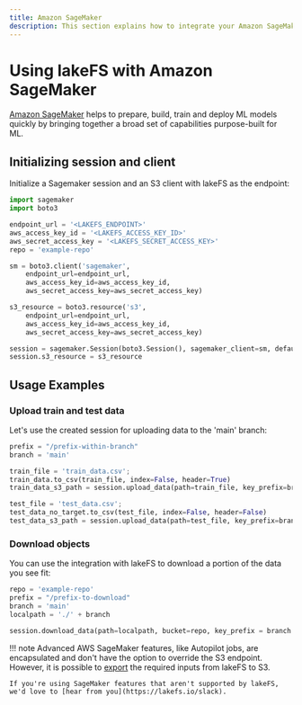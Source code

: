 ```yaml
---
title: Amazon SageMaker
description: This section explains how to integrate your Amazon SageMaker installation to work with lakeFS.
---
```


# Using lakeFS with Amazon SageMaker 

[Amazon SageMaker](https://aws.amazon.com/sagemaker/) helps to prepare, build, train and deploy ML models quickly by bringing together a broad set of capabilities purpose-built for ML.

## Initializing session and client

Initialize a Sagemaker session and an S3 client with lakeFS as the endpoint:

```python
import sagemaker
import boto3

endpoint_url = '<LAKEFS_ENDPOINT>'
aws_access_key_id = '<LAKEFS_ACCESS_KEY_ID>'
aws_secret_access_key = '<LAKEFS_SECRET_ACCESS_KEY>'
repo = 'example-repo'

sm = boto3.client('sagemaker',
    endpoint_url=endpoint_url,
    aws_access_key_id=aws_access_key_id,
    aws_secret_access_key=aws_secret_access_key)

s3_resource = boto3.resource('s3',
    endpoint_url=endpoint_url,
    aws_access_key_id=aws_access_key_id,
    aws_secret_access_key=aws_secret_access_key)

session = sagemaker.Session(boto3.Session(), sagemaker_client=sm, default_bucket=repo)
session.s3_resource = s3_resource
```

## Usage Examples

### Upload train and test data

Let's use the created session for uploading data to the 'main' branch:

```python
prefix = "/prefix-within-branch"
branch = 'main'

train_file = 'train_data.csv';
train_data.to_csv(train_file, index=False, header=True)
train_data_s3_path = session.upload_data(path=train_file, key_prefix=branch + prefix + "/train")

test_file = 'test_data.csv';
test_data_no_target.to_csv(test_file, index=False, header=False)
test_data_s3_path = session.upload_data(path=test_file, key_prefix=branch + prefix + "/test")
```

### Download objects

You can use the integration with lakeFS to download a portion of the data you see fit:
 
```python
repo = 'example-repo'
prefix = "/prefix-to-download"
branch = 'main'
localpath = './' + branch

session.download_data(path=localpath, bucket=repo, key_prefix = branch + prefix)
```

!!! note
    Advanced AWS SageMaker features, like Autopilot jobs, are encapsulated and don't have the option to override the S3 endpoint.
    However, it is possible to [export](../howto/export.md) the required inputs from lakeFS to S3.
    
    If you're using SageMaker features that aren't supported by lakeFS, we'd love to [hear from you](https://lakefs.io/slack).
